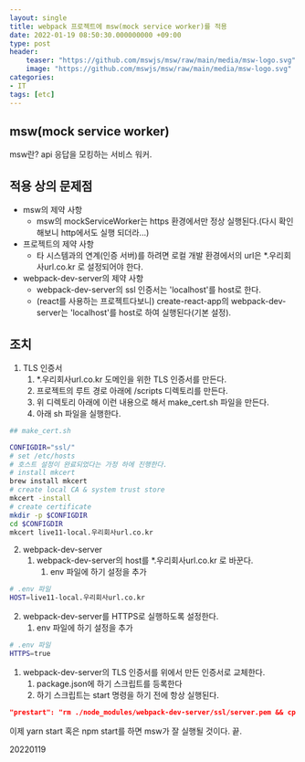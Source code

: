 ```yaml
---
layout: single
title: webpack 프로젝트에 msw(mock service worker)를 적용
date: 2022-01-19 08:50:30.000000000 +09:00
type: post
header:
    teaser: "https://github.com/mswjs/msw/raw/main/media/msw-logo.svg"
    image: "https://github.com/mswjs/msw/raw/main/media/msw-logo.svg"
categories:
- IT
tags: [etc]
---
```


## msw(mock service worker)
msw란? api 응답을 모킹하는 서비스 워커.

## 적용 상의 문제점
- msw의 제약 사항
	- msw의 mockServiceWorker는 https 환경에서만 정상 실행된다.(다시 확인해보니 http에서도 실행 되더라...)
- 프로젝트의 제약 사항
	- 타 시스템과의 연계(인증 서버)를 하려면 로컬 개발 환경에서의 url은 *.우리회사url.co.kr 로 설정되어야 한다.
- webpack-dev-server의 제약 사항
	- webpack-dev-server의 ssl 인증서는 'localhost'를 host로 한다.
	- (react를 사용하는 프로젝트다보니) create-react-app의 webpack-dev-server는 'localhost'를 host로 하여 실행된다(기본 설정).

## 조치
1. TLS 인증서
	1. *.우리회사url.co.kr 도메인을 위한 TLS 인증서를 만든다.
	2. 프로젝트의 루트 경로 아래에 /scripts 디렉토리를 만든다.
	3. 위 디렉토리 아래에 이런 내용으로 해서 make_cert.sh 파일을 만든다.
	4. 아래 sh 파일을 실행한다.

```sh
## make_cert.sh

CONFIGDIR="ssl/"
# set /etc/hosts
# 호스트 설정이 완료되었다는 가정 하에 진행한다.
# install mkcert
brew install mkcert
# create local CA & system trust store
mkcert -install
# create certificate
mkdir -p $CONFIGDIR
cd $CONFIGDIR
mkcert live11-local.우리회사url.co.kr
```

   
2. webpack-dev-server
	1. webpack-dev-server의 host를 *.우리회사url.co.kr 로 바꾼다.
		1. env 파일에 하기 설정을 추가

```sh
# .env 파일
HOST=live11-local.우리회사url.co.kr
```

   2. webpack-dev-server를 HTTPS로 실행하도록 설정한다.
      1. env 파일에 하기 설정을 추가
```sh
# .env 파일
HTTPS=true
```
   1. webpack-dev-server의 TLS 인증서를 위에서 만든 인증서로 교체한다.
		1. package.json에 하기 스크립트를 등록한다
		2. 하기 스크립트는 start 명령을 하기 전에 항상 실행된다.
```json
"prestart": "rm ./node_modules/webpack-dev-server/ssl/server.pem && cp -f ./ssl/server.pem ./node_modules/webpack-dev-server/ssl"
```

이제 yarn start 혹은 npm start를 하면 msw가 잘 실행될 것이다. 끝.

20220119
